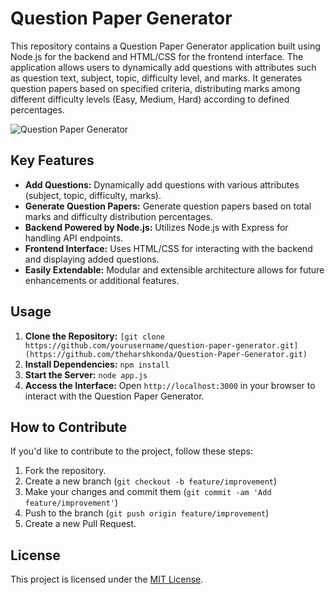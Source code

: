 

# Question Paper Generator

This repository contains a Question Paper Generator application built using Node.js for the backend and HTML/CSS for the frontend interface. The application allows users to dynamically add questions with attributes such as question text, subject, topic, difficulty level, and marks. It generates question papers based on specified criteria, distributing marks among different difficulty levels (Easy, Medium, Hard) according to defined percentages.

![Question Paper Generator](link_to_image)

## Key Features

- **Add Questions:** Dynamically add questions with various attributes (subject, topic, difficulty, marks).
- **Generate Question Papers:** Generate question papers based on total marks and difficulty distribution percentages.
- **Backend Powered by Node.js:** Utilizes Node.js with Express for handling API endpoints.
- **Frontend Interface:** Uses HTML/CSS for interacting with the backend and displaying added questions.
- **Easily Extendable:** Modular and extensible architecture allows for future enhancements or additional features.

## Usage

1. **Clone the Repository:** `[git clone https://github.com/yourusername/question-paper-generator.git](https://github.com/theharshkonda/Question-Paper-Generator.git)`
2. **Install Dependencies:** `npm install`
3. **Start the Server:** `node app.js`
4. **Access the Interface:** Open `http://localhost:3000` in your browser to interact with the Question Paper Generator.

## How to Contribute

If you'd like to contribute to the project, follow these steps:

1. Fork the repository.
2. Create a new branch (`git checkout -b feature/improvement`)
3. Make your changes and commit them (`git commit -am 'Add feature/improvement'`)
4. Push to the branch (`git push origin feature/improvement`)
5. Create a new Pull Request.

## License

This project is licensed under the [MIT License](link_to_license).
